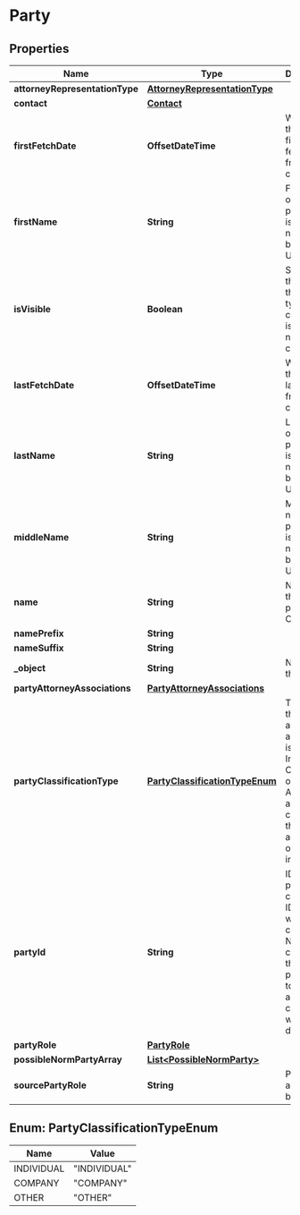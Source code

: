 

# Party


## Properties

| Name | Type | Description | Notes |
|------------ | ------------- | ------------- | -------------|
|**attorneyRepresentationType** | [**AttorneyRepresentationType**](AttorneyRepresentationType.md) |  |  |
|**contact** | [**Contact**](Contact.md) |  |  |
|**firstFetchDate** | **OffsetDateTime** | When was the party first fetched from the court site. |  |
|**firstName** | **String** | First name of the party. This is normalized by UniCourt. |  |
|**isVisible** | **Boolean** | Signifies if the party as this party type is currently isVisible or not for the case. |  |
|**lastFetchDate** | **OffsetDateTime** | When was the party last fetched from the court site. |  |
|**lastName** | **String** | Last name of the party. This is normalized by UniCourt. |  |
|**middleName** | **String** | Middle name of the party. This is normalized by UniCourt. |  |
|**name** | **String** | Name of the party as provided by Court. |  |
|**namePrefix** | **String** |  |  |
|**nameSuffix** | **String** |  |  |
|**_object** | **String** | Name of the object |  |
|**partyAttorneyAssociations** | [**PartyAttorneyAssociations**](PartyAttorneyAssociations.md) |  |  |
|**partyClassificationType** | [**PartyClassificationTypeEnum**](#PartyClassificationTypeEnum) | To know the type of an entity in a case, if it is an Individual, Company or Other. An entity to a case could be the parties, attorneys or judges involved. |  |
|**partyId** | **String** | ID for the party in this case. This ID is unique within a case and NOT across cases. If the same party were to appear in another case this ID would be different. |  |
|**partyRole** | [**PartyRole**](PartyRole.md) |  |  |
|**possibleNormPartyArray** | [**List&lt;PossibleNormParty&gt;**](PossibleNormParty.md) |  |  |
|**sourcePartyRole** | **String** | Party Type as provided by Court. |  |



## Enum: PartyClassificationTypeEnum

| Name | Value |
|---- | -----|
| INDIVIDUAL | &quot;INDIVIDUAL&quot; |
| COMPANY | &quot;COMPANY&quot; |
| OTHER | &quot;OTHER&quot; |



